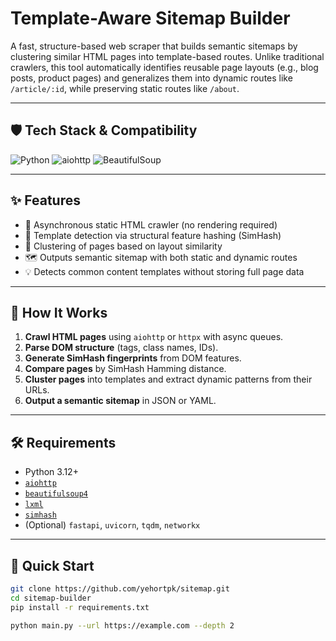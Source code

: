 # Template-Aware Sitemap Builder

A fast, structure-based web scraper that builds semantic sitemaps by clustering similar HTML pages into template-based routes. Unlike traditional crawlers, this tool automatically identifies reusable page layouts (e.g., blog posts, product pages) and generalizes them into dynamic routes like `/article/:id`, while preserving static routes like `/about`.

---

## 🛡️ Tech Stack & Compatibility

![Python](https://img.shields.io/badge/python-3.12-blue)
![aiohttp](https://img.shields.io/badge/aiohttp-%3E%3D3.9-lightgrey)
![BeautifulSoup](https://img.shields.io/badge/bs4-%3E%3D4.12-yellow)

---

## ✨ Features

- 🚀 Asynchronous static HTML crawler (no rendering required)
- 🔎 Template detection via structural feature hashing (SimHash)
- 🧠 Clustering of pages based on layout similarity
- 🗺️ Outputs semantic sitemap with both static and dynamic routes
- 💡 Detects common content templates without storing full page data

---

## 🔧 How It Works

1. **Crawl HTML pages** using `aiohttp` or `httpx` with async queues.
2. **Parse DOM structure** (tags, class names, IDs).
3. **Generate SimHash fingerprints** from DOM features.
4. **Compare pages** by SimHash Hamming distance.
5. **Cluster pages** into templates and extract dynamic patterns from their URLs.
6. **Output a semantic sitemap** in JSON or YAML.

---

## 🛠️ Requirements

- Python 3.12+
- [`aiohttp`](https://docs.aiohttp.org/)
- [`beautifulsoup4`](https://www.crummy.com/software/BeautifulSoup/)
- [`lxml`](https://lxml.de/)
- [`simhash`](https://pypi.org/project/simhash/)
- (Optional) `fastapi`, `uvicorn`, `tqdm`, `networkx`

---

## 🚀 Quick Start

```bash
git clone https://github.com/yehortpk/sitemap.git
cd sitemap-builder
pip install -r requirements.txt

python main.py --url https://example.com --depth 2
